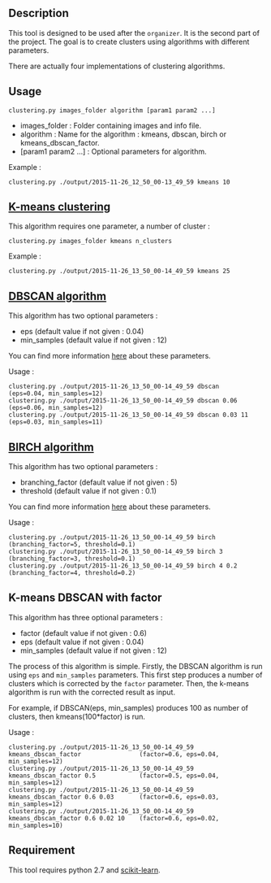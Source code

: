 ## Description

This tool is designed to be used after the `organizer`. It is the second part of the project.
The goal is to create clusters using algorithms with different parameters.

There are actually four implementations of clustering algorithms.

## Usage

    clustering.py images_folder algorithm [param1 param2 ...]
    
  * images_folder : Folder containing images and info file.
  * algorithm : Name for the algorithm : kmeans, dbscan, birch or kmeans_dbscan_factor.
  * [param1 param2 ...] : Optional parameters for algorithm.
  
Example :

    clustering.py ./output/2015-11-26_12_50_00-13_49_59 kmeans 10

## [K-means clustering](https://en.wikipedia.org/wiki/K-means_clustering)

This algorithm requires one parameter, a number of cluster :

    clustering.py images_folder kmeans n_clusters
    
Example :

    clustering.py ./output/2015-11-26_13_50_00-14_49_59 kmeans 25
    
## [DBSCAN algorithm](https://en.wikipedia.org/wiki/DBSCAN)

This algorithm has two optional parameters :

  * eps (default value if not given : 0.04)
  * min_samples (default value if not given : 12)
  
You can find more information [here](https://en.wikipedia.org/wiki/DBSCAN) about these parameters.
  
Usage :

    clustering.py ./output/2015-11-26_13_50_00-14_49_59 dbscan              (eps=0.04, min_samples=12)
    clustering.py ./output/2015-11-26_13_50_00-14_49_59 dbscan 0.06         (eps=0.06, min_samples=12)
    clustering.py ./output/2015-11-26_13_50_00-14_49_59 dbscan 0.03 11      (eps=0.03, min_samples=11)
    

## [BIRCH algorithm](https://en.wikipedia.org/wiki/BIRCH)

This algorithm has two optional parameters :

  * branching_factor (default value if not given : 5)
  * threshold (default value if not given : 0.1)
  
You can find more information [here](https://en.wikipedia.org/wiki/DBSCAN) about these parameters.
  
Usage :

    clustering.py ./output/2015-11-26_13_50_00-14_49_59 birch               (branching_factor=5, threshold=0.1)
    clustering.py ./output/2015-11-26_13_50_00-14_49_59 birch 3             (branching_factor=3, threshold=0.1)
    clustering.py ./output/2015-11-26_13_50_00-14_49_59 birch 4 0.2         (branching_factor=4, threshold=0.2)

## K-means DBSCAN with factor

This algorithm has three optional parameters :

  * factor (default value if not given : 0.6)
  * eps (default value if not given : 0.04)
  * min_samples (default value if not given : 12)
  
The process of this algorithm is simple. Firstly, the DBSCAN algorithm is run using `eps` and `min_samples` parameters.
This first step produces a number of clusters which is corrected by the `factor` parameter. Then, the k-means algorithm
is run with the corrected result as input.

For example, if DBSCAN(eps, min_samples) produces 100 as number of clusters, then kmeans(100*factor) is run.
 
Usage :

    clustering.py ./output/2015-11-26_13_50_00-14_49_59 kmeans_dbscan_factor                (factor=0.6, eps=0.04, min_samples=12)
    clustering.py ./output/2015-11-26_13_50_00-14_49_59 kmeans_dbscan_factor 0.5            (factor=0.5, eps=0.04, min_samples=12)
    clustering.py ./output/2015-11-26_13_50_00-14_49_59 kmeans_dbscan_factor 0.6 0.03       (factor=0.6, eps=0.03, min_samples=12)
    clustering.py ./output/2015-11-26_13_50_00-14_49_59 kmeans_dbscan_factor 0.6 0.02 10    (factor=0.6, eps=0.02, min_samples=10)
    
## Requirement

This tool requires python 2.7 and [scikit-learn](http://scikit-learn.org/stable/install.html).
